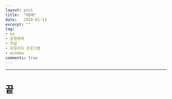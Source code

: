```yaml
---
layout: post
title:  "OS에"
date:   2018-01-13
excerpt: ""
tag:
- os
- 운영체제
- 커널
- 유틸리티 프로그램
- window
comments: true
---
```

---

# 끝
